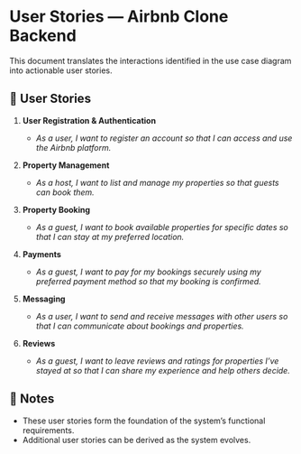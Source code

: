 # User Stories — Airbnb Clone Backend

This document translates the interactions identified in the use case diagram into actionable user stories.

## 📝 User Stories

1. **User Registration & Authentication**
   - *As a user, I want to register an account so that I can access and use the Airbnb platform.*

2. **Property Management**
   - *As a host, I want to list and manage my properties so that guests can book them.*

3. **Property Booking**
   - *As a guest, I want to book available properties for specific dates so that I can stay at my preferred location.*

4. **Payments**
   - *As a guest, I want to pay for my bookings securely using my preferred payment method so that my booking is confirmed.*

5. **Messaging**
   - *As a user, I want to send and receive messages with other users so that I can communicate about bookings and properties.*

6. **Reviews**
   - *As a guest, I want to leave reviews and ratings for properties I’ve stayed at so that I can share my experience and help others decide.*

## 📌 Notes

- These user stories form the foundation of the system’s functional requirements.
- Additional user stories can be derived as the system evolves.